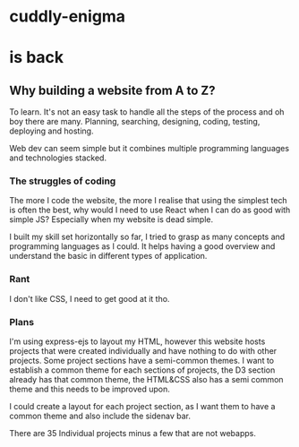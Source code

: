 # cuddly-enigma
# is back

## Why building a website from A to Z?

To learn. It's not an easy task to handle all the steps of the process and oh boy there are many. Planning, searching, designing, coding, testing, deploying and hosting.

Web dev can seem simple but it combines multiple programming languages and technologies stacked. 

### The struggles of coding

The more I code the website, the more I realise that using the simplest tech is often the best, why would I need to use React when I can do as good with simple JS? Especially when my website is dead simple.

I built my skill set horizontally so far, I tried to grasp as many concepts and programming languages as I could. It helps having a good overview and understand the basic in different types of application. 

### Rant

I don't like CSS, I need to get good at it tho. 

### Plans

I'm using express-ejs to layout my HTML, however this website hosts projects that were created individually and have nothing to do with other projects. Some project sections have a semi-common themes. I want to establish a common theme for each sections of projects, the D3 section already has that common theme, the HTML&CSS also has a semi common theme and this needs to be improved upon.

I could create a layout for each project section, as I want them to have a common theme and also include the sidenav bar. 

There are 35 Individual projects minus a few that are not webapps.
